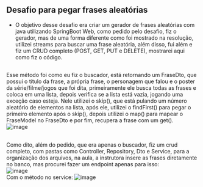 ## Desafio para pegar frases aleatórias
- O objetivo desse desafio era criar um gerador de frases aleatórias com java utilizando SpringBoot Web, como pedido pelo desafio, fiz o gerador, mas de uma forma diferente como foi mostrado na resolução, utilizei streams para buscar uma frase aleatória, além disso, fui além e fiz um CRUD completo (POST, GET, PUT e DELETE), mostrarei aqui como fiz o código.
##

Esse método foi como eu fiz o buscador, está retornando um FraseDto, que possui o título da frase, a própria frase, o personagem que falou e o poster da série/filme/jogos que foi dita, primeiramente ele busca todas as frases e coloca em uma lista, depois verifica se a lista está vazia, jogando uma exceção caso esteja. Nele utilizei o skip(), que está pulando um número aleatório de elementos na lista, após ele, utilizei o findFirst() para pegar o primeiro elemento após o skip(), depois utilizei o map() para mapear o FraseModel no FraseDto e por fim, recupera a frase com um get().
<br> ![image](https://github.com/user-attachments/assets/c5dc7c76-0b5d-43b0-94ca-16ca8385fa93)

##

Como dito, além do pedido, que era apenas o buscador, fiz um crud completo, com pastas como Controller, Repository, Dto e Service, para a organização dos arquivos, na aula, a instrutora insere as frases diretamente no banco, mas procurei fazer um endpoint apenas para isso:
<br>![image](https://github.com/user-attachments/assets/fefebd51-1f1b-43e9-b6be-2952421c276f)
<br> Com o método no service:
![image](https://github.com/user-attachments/assets/bd953398-514b-432e-a647-9d944767c42e)
